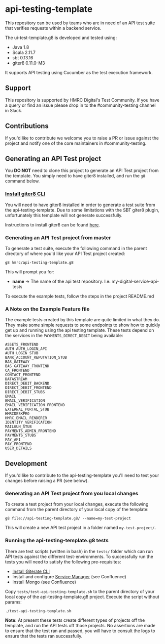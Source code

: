 
# api-testing-template

This repository can be used by teams who are in need of an API test suite that verifies requests within a backend service. 

The ui-test-template.g8 is developed and tested using:
* Java 1.8
* Scala 2.11.7
* sbt 0.13.16
* giter8 0.11.0-M3

It supports API testing using Cucumber as the test execution framework.

## Support
This repository is supported by HMRC Digital's Test Community.  If you have a query or find an issue please drop in to the #community-testing channel in Slack.

## Contributions
If you'd like to contribute we welcome you to raise a PR or issue against the project and notify one of the core maintainers in #community-testing.

## Generating an API Test project
You **DO NOT** need to clone this project to generate an API Test project from the template.  You simply need to have giter8 installed, and run the `g8` command below.

### [Install giter8 CLI](#install-giterate) 
You will need to have giter8 installed in order to generate a test suite from the api-testing-template. Due to some limitations with the SBT giter8 plugin, unfortunately this template will not generate successfully. 

Instructions to install giter8 can be found [here](http://www.foundweekends.org/giter8/setup.html).

### Generating an API Test project from master
To generate a test suite, execute the following command in the parent directory of where you'd like your API Test project created:
    
    g8 hmrc/api-testing-template.g8

This will prompt you for:
- **name** -> The name of the api test repository.  I.e. my-digital-service-api-tests

To execute the example tests, follow the steps in the project README.md

### A Note on the Example Feature file
The example tests created by this template are quite limited in what they do. They make some simple requests to some endpoints to show how to quickly get up and running using the api testing template. These tests depend on the services in the `PAYMENTS_DIRECT_DEBIT` being available:

    ASSETS_FRONTEND
    AUTH AUTH_LOGIN_API       
    AUTH_LOGIN_STUB
    BANK_ACCOUNT_REPUTATION_STUB
    BAS_GATEWAY 
    BAS_GATEWAY_FRONTEND 
    CA_FRONTEND    
    CONTACT_FRONTEND
    DATASTREAM
    DIRECT_DEBIT_BACKEND
    DIRECT_DEBIT_FRONTEND
    DIRECT_DEBIT_STUBS
    EMAIL 
    EMAIL_VERIFICATION 
    EMAIL_VERIFICATION_FRONTEND 
    EXTERNAL_PORTAL_STUB 
    HMRCDESKPRO   
    HMRC_EMAIL_RENDERER   
    IDENTITY_VERIFICATION
    MAILGUN_STUB
    PAYMENTS_ADMIN_FRONTEND
    PAYMENTS_STUBS
    PAY_API
    PAY_FRONTEND
    USER_DETAILS

## Development
If you'd like to contribute to the api-testing-template you'll need to test your changes before raising a PR (see below).  

### Generating an API Test project from you local changes
To create a test project from your local changes, execute the following command from the parent directory of your local copy of the template:

    g8 file://api-testing-template.g8/ --name=my-test-project

This will create a new API test project in a folder named `my-test-project/`.  
 
### Running the api-testing-template.g8 tests
There are test scripts (written in bash) in the `tests/` folder which can run API tests against the different test-environments.  To successfully run the tests you will need to satisfy the following pre-requisites: 

- [Install Giterate CLI](#install-giterate)
- Install and configure [Service Manager](https://github.com/hmrc/service-manager) (see Confluence)
- Install Mongo (see Confluence)

Copy `tests/test-api-testing-template.sh` to the parent directory of your local copy of the api-testing-template.g8 project.  Execute the script without params:

    ./test-api-testing-template.sh

**Note:** At present these tests create different types of projects off the template, and run the API tests off those projects.  No assertions are made to ensure that the test ran and passed, you will have to consult the logs to ensure that the tests ran successfully.
